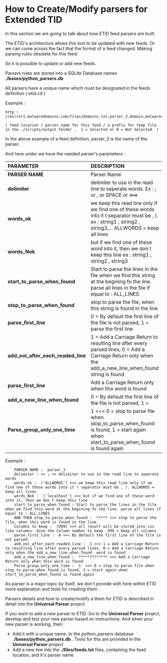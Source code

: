 # How to Create/Modify parsers for Extended TID

In this section we are going to talk about how ETID feed parsers are built.

The ETID's architecture allows this tool to be updated with new feeds. Or we can come across the fact that the format of a feed changed. Making parsing rules obsolete for this feed.

So it is possible to update or add new feeds.

Parsers rules are stored into a SQLite Database names <b>./bases/python_parsers.db</b>

All parsers have a unique name which must be designated in the feeds definition ( etid.cd )

Example : 

	http : //mirror1.malwaredomains.com/files/domains.txt,parser_3,domain,malwaredomains_list,1

	( feed location / parser name for this feed / a prefix for temp file in the ./scripts/output folder ,  1 = Selected or 0 = Not Selected  )
	
	
In the above example of a feed definition, parser_3 is the name of the parser.

And here under we have the needed parser's parameters :

| **PARAMETER**         | **DESCRIPTION**                                       |
|:---------------------|:------------------------------------------------------|
| **PARSER NAME**      | Parser Name                                           |
| **delimiter**        | delimiter to use in the read line to seperate words. Ex : ;  or , or SPACE or <==>  |
| **words_ok**         | we keep this read line only if we find one of these words into it ( separator must be , ). ex : string1 , string2 , string3,... ALLWORDS = keep all lines      |
| **words_Nok**        | but if we find one of these word into it, then we don t keep this line ex : string1 , string2 , string3|
| **start_to_parse_when_found**| Start to parse the lines in the file when we find this string at the begining fo the line. parse all lines in the file if equal to : ALL_LINES  |
| **stop_to_parse_when_found** | stop to parse the file, when this string is found in the line |
| **parse_first_line**   | 0 = By default the first line of the file is not parsed, 1 = parse the first line |
| **add_eol_after_each_readed_line**   | 1 = Add a Carriage Return to resulting line after every parsed lines, 0 = Add a Carriage Return only when the add_a_new_line_when_found string is found |
| **parse_first_line**   |  Add a Carriage Return only when this word is found |
| **add_a_new_line_when_found**   | 0 = By default the first line of the file is not parsed, 1 =  |
| **Parse_group_only_one_time**   | 1  <<< 0 = stop to parse file when stop_to_parse_when_found is found, 1 = start again when start_to_parse_when_found is found again |

Example :

        PARSER NAME :  parser_3
        delimiter : >> ; << delimiter to use in the read line to seperate words
        words_ok :  ['ALLWORDS'] <<< we keep this read line only if we find one of these words into it ( separator must be , ). ALLWORDS = keep all lines
        words_Nok :  ['localhost'] <<< but if we find one of these word into it, then we don t keep this line
        start_to_parse_when_found : Start to parse the lines in the file when we find this word at the begining fo the line. parse all lines if equal to : ALL_LINES
        AND THEN stop_to_parse_when_found :  ***** <<< stop to parse the file, when this word is found in the line
        Columns to keep :  [999] <<< all result will be stored into csv like columns. Give the Column number to keep. 999 = Keep all columns
        parse_first_line :  0 <<< By default the first line of the file is not parsed
        add_eol_after_each_readed_line :  1 <<< 1 = Add a Carriage Return to resulting line after every parsed lines, 0 = Add a Carriage Return only when the add_a_new_line_when_found  word is found
        add_a_new_line_when_found :  *****???***** <<< Add a Carriage Return only when this word is found
        Parse_group_only_one_time :  1  <<< 0 = stop to parse file when stop_to_parse_when_found is found, 1 = start again when start_to_parse_when_found is found again
		
As parser is a major topic by itself, we don't provide with here within ETID more explanation and tools for creating them .

Parsers details and how to create/modify a them for ETID is described in detail into the **Universal Parser** project. 

If you want to add a new parser to ETID. Go to the **Universal Parser** project, develop and test your new parser based on instructions. 
And when your new parser is working, then :

- Add it with a unique name, to the python_parsers database **./bases/python_parsers.db** . Tools for this are provided in the **Universal Parser** project
- Add a new line into the **./files/feeds.txt** files, containing the feed location, and it's parser name